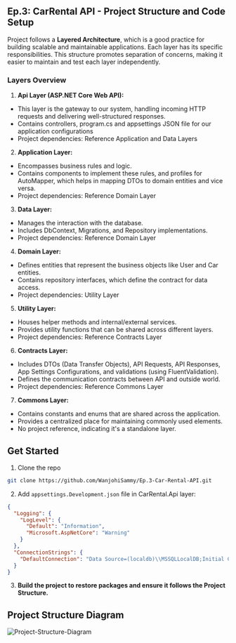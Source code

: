 
## Ep.3: CarRental API - Project Structure and Code Setup

Project follows a **Layered Architecture**, which is a good practice for building scalable and maintainable applications. Each layer has its specific responsibilities. This structure promotes separation of concerns, making it easier to maintain and test each layer independently. 

### Layers Overview
1.	**Api Layer (ASP.NET Core Web API):**
-	This layer is the gateway to our system, handling incoming HTTP requests and delivering well-structured responses.
-	Contains controllers, program.cs and appsettings JSON file for our application configurations
-	Project dependencies: Reference Application and Data Layers

2.	**Application Layer:**
-	Encompasses business rules and logic.
-	Contains components to implement these rules, and profiles for AutoMapper, which helps in mapping DTOs to domain entities and vice versa.
-	Project dependencies: Reference Domain Layer

3.	**Data Layer:**
-	Manages the interaction with the database.
-	Includes DbContext, Migrations, and Repository implementations.
-	Project dependencies: Reference Domain Layer

4.	**Domain Layer:**
-	Defines entities that represent the business objects like User and Car entities.
-	Contains repository interfaces, which define the contract for data access.
-	Project dependencies: Utility Layer

5.	**Utility Layer:**
-	Houses helper methods and internal/external services.
-	Provides utility functions that can be shared across different layers.
-	Project dependencies: Reference Contracts Layer

6.	**Contracts Layer:**
-	Includes DTOs (Data Transfer Objects), API Requests, API Responses, App Settings Configurations, and validations (using FluentValidation).
-	Defines the communication contracts between API and outside world.
-	Project dependencies: Reference Commons Layer

7.	**Commons Layer:**
-	Contains constants and enums that are shared across the application.
-	Provides a centralized place for maintaining commonly used elements.
-	No project reference, indicating it's a standalone layer.


## Get Started
1. Clone the repo
```sh
git clone https://github.com/WanjohiSammy/Ep.3-Car-Rental-API.git
```

2. Add `appsettings.Development.json` file in CarRental.Api layer:

```json
{
  "Logging": {
    "LogLevel": {
      "Default": "Information",
      "Microsoft.AspNetCore": "Warning"
    }
  },
  "ConnectionStrings": {
    "DefaultConnection": "Data Source=(localdb)\\MSSQLLocalDB;Initial Catalog=CarRentalStore;Integrated Security=True;Connect Timeout=30;Encrypt=True;Trust Server Certificate=False;Application Intent=ReadWrite;Multi Subnet Failover=False"
  }
}
```

3. **Build the project to restore packages and ensure it follows the Project Structure.**

## Project Structure Diagram

![Project-Structure-Diagram](https://github.com/WanjohiSammy/Ep.3-Car-Rental-API/assets/12447806/fe5712c4-5016-48d6-8d26-baf8201033f4)

